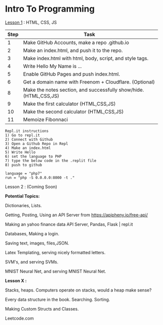 # Intro To Programming
<a href = "/lessons/lesson1.html">Lesson 1</a> : HTML, CSS, JS

| Step | Task                                                         |
| ---- | ------------------------------------------------------------ |
| 1    | Make GitHub Accounts, make a repo <yourusername>.github.io   |
| 2    | Make an index.html, and push it to the repo.                 |
| 3    | Make index.html with html, body, script, and style tags.     |
| 4    | Write Hello My Name is ...                                   |
| 5    | Enable GitHub Pages and push index.html.                     |
| 6    | Get a domain name with Freenom + Cloudflare. (Optional)      |
| 8    | Make the notes section, and successfully show/hide. (HTML,CSS,JS) |
| 9    | Make the first calculator (HTML,CSS,JS)                      |
| 10   | Make the second calculator (HTML,CSS,JS)                     |
| 11   | Memoize Fibonnaci                                            |

```
Repl.it instructions
1) Go to repl.it
2) Connect with Github
3) Open a Github Repo in Repl
4) Make an index.html
5) Write Hello
6) set the language to PHP
7) type the below code in the .replit file
8) push to github
```

```
language = "php7"
run = "php -S 0.0.0.0:8000 -t ."
```

Lesson 2 : (Coming Soon)



**Potential Topics:** 

Dictionaries, Lists.

Getting, Posting, Using an API Server from https://apipheny.io/free-api/ 

Making an yahoo finance data API Server, Pandas, Flask | repl.it

Databases, Making a login.

Saving text, images, files,JSON.

Latex Templating, serving nicely formatted letters.

SVM's, and serving SVMs.

MNIST Neural Net, and serving MNIST Neural Net.

**Lesson X :**

Stacks, heaps. Computers operate on stacks, would a heap make sense?

Every data structure in the book. Searching. Sorting.

Making Custom Structs and Classes.

Leetcode.com